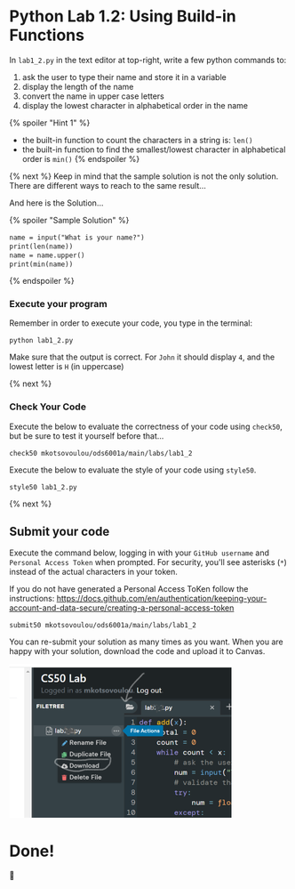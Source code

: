# Python Lab 1.2: Using Build-in Functions

In `lab1_2.py` in the text editor at top-right, write a few python commands to:
1. ask the user to type their name and store it in a variable
2. display the length of the name
3. convert the name in upper case letters
4. display the lowest character in alphabetical order in the name

{% spoiler "Hint 1" %}
- the built-in function to count the characters in a string is: `len()`
- the built-in function to find the smallest/lowest character in alphabetical order is `min()`
{% endspoiler %}


{% next %}
Keep in mind that the sample solution is not the only solution. There are different ways to reach to the same result...

And here is the Solution...

{% spoiler "Sample Solution" %}

```
name = input("What is your name?")
print(len(name))
name = name.upper()
print(min(name))
```

{% endspoiler %}

### Execute your program 

Remember in order to execute your code, you type in the terminal:

```
python lab1_2.py
```

Make sure that the output is correct. For `John` it should display `4`, and the lowest letter is `H` (in uppercase)

{% next %}

### Check Your Code

Execute the below to evaluate the correctness of your code using `check50`, but be sure to test it yourself before that...

```
check50 mkotsovoulou/ods6001a/main/labs/lab1_2
```

Execute the below to evaluate the style of your code using `style50`.

```
style50 lab1_2.py
```

{% next %}

## Submit your code

Execute the command below, logging in with your `GitHub username` and `Personal Access Token` when prompted. For security, you'll see asterisks (`*`) instead of the actual characters in your token. 

If you do not have generated a Personal Access ToKen follow the instructions: 
https://docs.github.com/en/authentication/keeping-your-account-and-data-secure/creating-a-personal-access-token

```
submit50 mkotsovoulou/ods6001a/main/labs/lab1_2
```

You can re-submit your solution as many times as you want.
When you are happy with your solution, download the code and upload it to Canvas.

![Image of download](download.png)


# Done!
:tada: